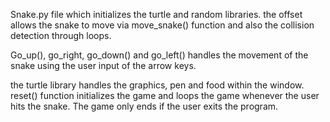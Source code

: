 Snake.py file which initializes the turtle and random libraries. the offset allows the snake to move via move_snake() function and also the collision detection
through loops.

Go_up(), go_right, go_down() and go_left() handles the movement of the snake using the user input of the arrow keys.

the turtle library handles the graphics, pen and food within the window. reset() function initializes the game and loops the game whenever the user hits the snake.
The game only ends if the user exits the program.
